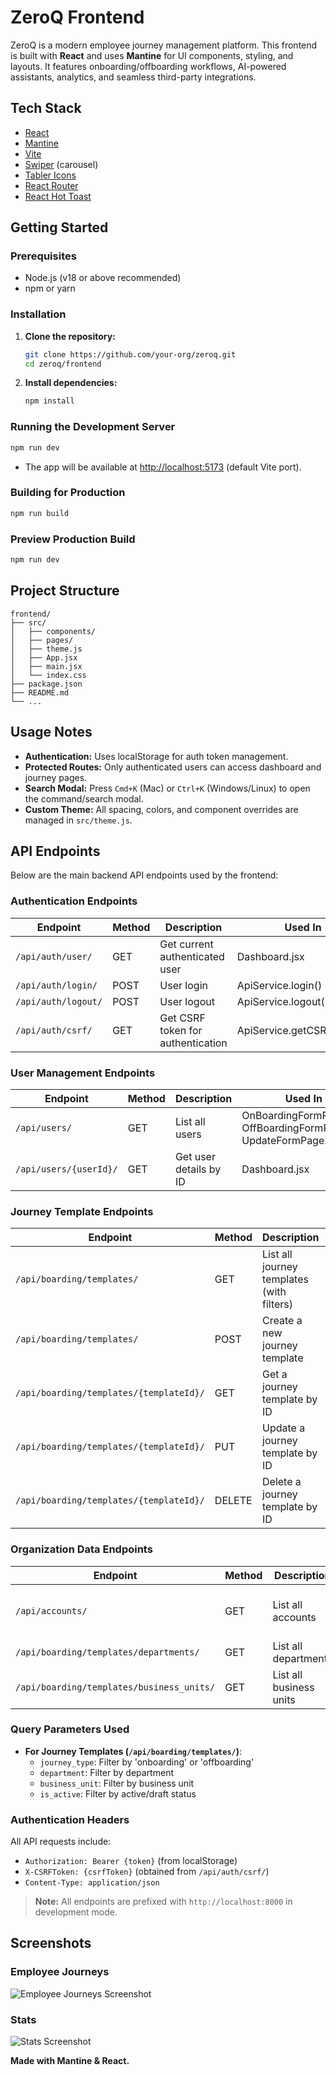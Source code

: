 # ZeroQ Frontend

ZeroQ is a modern employee journey management platform. This frontend is built with **React** and uses **Mantine** for UI components, styling, and layouts. It features onboarding/offboarding workflows, AI-powered assistants, analytics, and seamless third-party integrations.

## Tech Stack

- [React](https://react.dev/)
- [Mantine](https://mantine.dev/)
- [Vite](https://vitejs.dev/)
- [Swiper](https://swiperjs.com/) (carousel)
- [Tabler Icons](https://tabler-icons.io/)
- [React Router](https://reactrouter.com/)
- [React Hot Toast](https://react-hot-toast.com/)

## Getting Started

### Prerequisites

- Node.js (v18 or above recommended)
- npm or yarn

### Installation

1. **Clone the repository:**

   ```bash
   git clone https://github.com/your-org/zeroq.git
   cd zeroq/frontend
   ```

2. **Install dependencies:**

   ```bash
   npm install

   ```

### Running the Development Server

```bash
npm run dev

```

- The app will be available at [http://localhost:5173](http://localhost:5173) (default Vite port).

### Building for Production

```bash
npm run build
```

### Preview Production Build

```bash
npm run dev
```

## Project Structure

```
frontend/
├── src/
│   ├── components/
│   ├── pages/
│   ├── theme.js
│   ├── App.jsx
│   ├── main.jsx
│   └── index.css
├── package.json
├── README.md
└── ...
```

## Usage Notes

- **Authentication:** Uses localStorage for auth token management.
- **Protected Routes:** Only authenticated users can access dashboard and journey pages.
- **Search Modal:** Press `Cmd+K` (Mac) or `Ctrl+K` (Windows/Linux) to open the command/search modal.
- **Custom Theme:** All spacing, colors, and component overrides are managed in `src/theme.js`.

## API Endpoints

Below are the main backend API endpoints used by the frontend:

### Authentication Endpoints
| Endpoint                                      | Method | Description                                 | Used In |
| ---------------------------------------------- | ------ | ------------------------------------------- | ------- |
| `/api/auth/user/`                             | GET    | Get current authenticated user              | Dashboard.jsx |
| `/api/auth/login/`                            | POST   | User login                                  | ApiService.login() |
| `/api/auth/logout/`                           | POST   | User logout                                 | ApiService.logout() |
| `/api/auth/csrf/`                             | GET    | Get CSRF token for authentication          | ApiService.getCSRFToken() |

### User Management Endpoints
| Endpoint                                      | Method | Description                                 | Used In |
| ---------------------------------------------- | ------ | ------------------------------------------- | ------- |
| `/api/users/`                                 | GET    | List all users                              | OnBoardingFormPage.jsx, OffBoardingFormPage.jsx, UpdateFormPage.jsx |
| `/api/users/{userId}/`                        | GET    | Get user details by ID                      | Dashboard.jsx |

### Journey Template Endpoints
| Endpoint                                      | Method | Description                                 | Used In |
| ---------------------------------------------- | ------ | ------------------------------------------- | ------- |
| `/api/boarding/templates/`                    | GET    | List all journey templates (with filters)  | OnBoardingTemplate.jsx, OffBoardingTemplate.jsx |
| `/api/boarding/templates/`                    | POST   | Create a new journey template               | OnBoardingFormPage.jsx, OffBoardingFormPage.jsx, OffBoardingForm.jsx |
| `/api/boarding/templates/{templateId}/`       | GET    | Get a journey template by ID                | UpdateFormPage.jsx, UpdateOffBoardingFormPage.jsx |
| `/api/boarding/templates/{templateId}/`       | PUT    | Update a journey template by ID             | UpdateFormPage.jsx, UpdateOffBoardingFormPage.jsx |
| `/api/boarding/templates/{templateId}/`       | DELETE | Delete a journey template by ID             | OnBoardingTemplate.jsx, OffBoardingTemplate.jsx |

### Organization Data Endpoints
| Endpoint                                      | Method | Description                                 | Used In |
| ---------------------------------------------- | ------ | ------------------------------------------- | ------- |
| `/api/accounts/`                              | GET    | List all accounts                           | OnBoardingFormPage.jsx, OffBoardingFormPage.jsx, OffBoardingForm.jsx, UpdateFormPage.jsx |
| `/api/boarding/templates/departments/`        | GET    | List all departments                        | OnBoardingTemplate.jsx, OffBoardingTemplate.jsx |
| `/api/boarding/templates/business_units/`     | GET    | List all business units                     | OnBoardingTemplate.jsx, OffBoardingTemplate.jsx |

### Query Parameters Used
- **For Journey Templates (`/api/boarding/templates/`)**:
  - `journey_type`: Filter by 'onboarding' or 'offboarding'
  - `department`: Filter by department
  - `business_unit`: Filter by business unit
  - `is_active`: Filter by active/draft status

### Authentication Headers
All API requests include:
- `Authorization: Bearer {token}` (from localStorage)
- `X-CSRFToken: {csrfToken}` (obtained from `/api/auth/csrf/`)
- `Content-Type: application/json`

> **Note:** All endpoints are prefixed with `http://localhost:8000` in development mode.

## Screenshots

### Employee Journeys

![Employee Journeys Screenshot](./screenshots/employee-journeys.png)

### Stats

![Stats Screenshot](./screenshots/stats.png)

**Made with Mantine & React.**